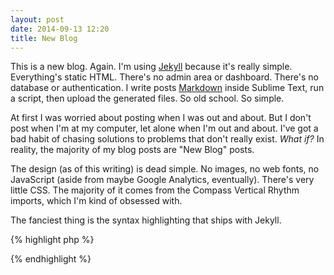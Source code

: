 ```yaml
---
layout: post
date: 2014-09-13 12:20
title: New Blog
---
```


This is a new blog. Again. I'm using [Jekyll](http://jekyllrb.com/) because it's really simple. Everything's static HTML. There's no admin area or dashboard. There's no database or authentication. I write posts [Markdown](http://daringfireball.net/projects/markdown/) inside Sublime Text, run a script, then upload the generated files. So old school. So simple.

At first I was worried about posting when I was out and about. But I don't post when I'm at my computer, let alone when I'm out and about. I've got a bad habit of chasing solutions to problems that don't really exist. _What if?_ In reality, the majority of my blog posts are "New Blog" posts.

The design (as of this writing) is dead simple. No images, no web fonts, no JavaScript (aside from maybe Google Analytics, eventually). There's very little CSS. The majority of it comes from the Compass Vertical Rhythm imports, which I'm kind of obsessed with.

The fanciest thing is the syntax highlighting that ships with Jekyll.

{% highlight php %}
<?php echo 'Woot!'; ?>
{% endhighlight %}
